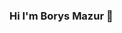 ### Hi I'm Borys Mazur 👋
<!--
**mazur11/mazur11** is a ✨ _special_ ✨ repository because its `README.md` (this file) appears on your GitHub profile.

</a>
<a href="https://github.com/mazur11">
  <img align="left" alt="Borys Mazur's Github" width="22px" src="https://cdn.jsdelivr.net/npm/simple-icons@v3/icons/github.svg" />
</a>
<br/>

Here are some ideas to get you started:
- 🔭 I’m currently working on PHP/Laravel, Javascript, Node.js, React/Next.js, Vue/Nuxt.js.
- 🌱 I’m currently learning C# and Unity.
- 👯 I’m looking to collaborate on PHP & Javascript related projects.
- 🤔 I’m looking for help with C# and Unity.
- 💬 Ask me about PHP or any tech related stuff.
- - 📫 How to reach me: ...
- 😄 Pronouns: ...
- ⚡ Fun fact: ...

[![GitHub mazur11](https://img.shields.io/github/followers/mazur11?label=follow&style=social)](https://github.com/mazur11)

**Languages and Tools:**  

<code><img height="20" src="https://raw.githubusercontent.com/github/explore/80688e429a7d4ef2fca1e82350fe8e3517d3494d/topics/php/php.png" alt="PHP" title="PHP"></code>
<code><img height="20" src="https://raw.githubusercontent.com/github/explore/80688e429a7d4ef2fca1e82350fe8e3517d3494d/topics/python/python.png" alt="Python" title="Python"></code>
<code><img height="20" src="https://raw.githubusercontent.com/github/explore/80688e429a7d4ef2fca1e82350fe8e3517d3494d/topics/vue/vue.png" alt="Angular" title="Vue"></code>
<code><img height="20" src="https://raw.githubusercontent.com/github/explore/80688e429a7d4ef2fca1e82350fe8e3517d3494d/topics/react/react.png" alt="Angular" title="React"></code>
<code><img height="20" src="https://raw.githubusercontent.com/github/explore/80688e429a7d4ef2fca1e82350fe8e3517d3494d/topics/javascript/javascript.png" alt="JS" title="JS"></code>
<code><img height="20" src="https://raw.githubusercontent.com/github/explore/80688e429a7d4ef2fca1e82350fe8e3517d3494d/topics/mysql/mysql.png" alt="MySQL" title="MySQL"></code>
<code><img height="20" src="https://raw.githubusercontent.com/github/explore/80688e429a7d4ef2fca1e82350fe8e3517d3494d/topics/mongodb/mongodb.png" alt="MongoDB" title="MongoDB"></code>
<code><img height="20" src="https://raw.githubusercontent.com/github/explore/80688e429a7d4ef2fca1e82350fe8e3517d3494d/topics/sql/sql.png" alt="SQL" title="SQL"></code>
<code><img height="20" src="https://raw.githubusercontent.com/github/explore/80688e429a7d4ef2fca1e82350fe8e3517d3494d/topics/linux/linux.png" alt="Linux" title="Linux"></code>
<code><img height="20" src="https://avatars0.githubusercontent.com/u/2810941?s=200&v=4" alt="Google Cloud" title="Google Cloud"></code>
<code><img height="20" src="https://raw.githubusercontent.com/github/explore/80688e429a7d4ef2fca1e82350fe8e3517d3494d/topics/azure/azure.png" alt="Azure" title="Azure"></code>
<code><img height="20" src="https://raw.githubusercontent.com/github/explore/80688e429a7d4ef2fca1e82350fe8e3517d3494d/topics/aws/aws.png" alt="AWS" title="AWS"></code>
<code><img height="20" src="https://avatars1.githubusercontent.com/u/47359?s=200&v=4" alt="Apache" title="Apache"></code>
<br/>

**Frameworks and CMS:**  

<code><img height="20" src="https://raw.githubusercontent.com/github/explore/80688e429a7d4ef2fca1e82350fe8e3517d3494d/topics/laravel/laravel.png" alt="Laravel" title="Laravel"></code>
<code><img height="20" src="https://raw.githubusercontent.com/github/explore/80688e429a7d4ef2fca1e82350fe8e3517d3494d/topics/wordpress/wordpress.png" alt="WordPress" title="WordPress"></code>
<code><img height="20" src="https://avatars0.githubusercontent.com/u/44521256?s=200&v=4" alt="CodeIgniter" title="CodeIgniter"></code>


<a href="https://github.com/mazur11">
  <img align="center" src="https://github-readme-stats.vercel.app/api/top-langs/?username=mazur11&theme=light&hide_langs_below=1" />
</a>
<a href="https://github.com/mazur11">
 <img align="center" src="https://github-readme-stats.vercel.app/api?username=mazur11&show_icons=true&theme=light&line_height=27" alt="Borys Mazur's github stats"/>
</a>

<div align="center">

### Show some ❤️ by starring some of the repositories!

</div>
